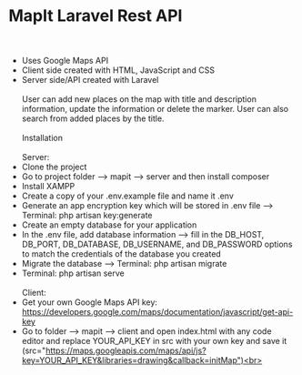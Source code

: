 # MapIt Laravel Rest API <br><br> 
- Uses Google Maps API<br>
- Client side created with HTML, JavaScript and CSS <br>
- Server side/API created with Laravel<br><br>
User can add new places on the map with title and description information, update the information or delete the marker.
User can also search from added places by the title.<br><br>
Installation<br><br>
Server:<br>
- Clone the project<br>
- Go to project folder --> mapit --> server and then install composer <br>
- Install XAMPP <br>
- Create a copy of your .env.example file and name it .env<br>
- Generate an app encryption key which will be stored in .env file --> Terminal: php artisan key:generate<br>
- Create an empty database for your application<br>
- In the .env file, add database information --> fill in the DB_HOST, DB_PORT, DB_DATABASE, DB_USERNAME, and DB_PASSWORD options to match the credentials of the database you created<br>
- Migrate the database --> Terminal: php artisan migrate<br>
- Terminal: php artisan serve<br><br>
Client:<br>
- Get your own Google Maps API key: https://developers.google.com/maps/documentation/javascript/get-api-key<br>
- Go to folder --> mapit --> client and open index.html with any code editor and replace YOUR_API_KEY in src with your own key and save it (src="https://maps.googleapis.com/maps/api/js?key=YOUR_API_KEY&libraries=drawing&callback=initMap")<br>
